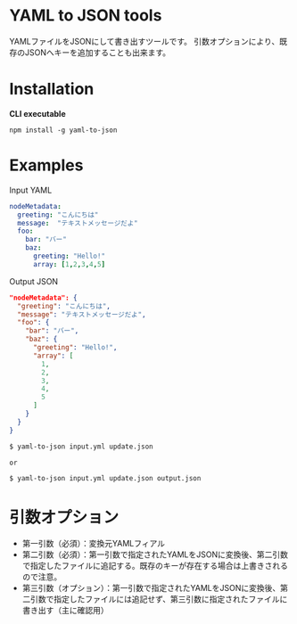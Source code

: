 # YAML to JSON tools

YAMLファイルをJSONにして書き出すツールです。
引数オプションにより、既存のJSONへキーを追加することも出来ます。

# Installation

**CLI executable**
```
npm install -g yaml-to-json
```

# Examples

Input YAML

```yaml
nodeMetadata:
  greeting: "こんにちは"
  message:  "テキストメッセージだよ"
  foo:
    bar: "バー"
    baz: 
      greeting: "Hello!"
      array: [1,2,3,4,5]
```

Output JSON

```json
"nodeMetadata": {
  "greeting": "こんにちは",
  "message": "テキストメッセージだよ",
  "foo": {
    "bar": "バー",
    "baz": {
      "greeting": "Hello!",
      "array": [
        1,
        2,
        3,
        4,
        5
      ]
    }
  }
}
```

```bash
$ yaml-to-json input.yml update.json

or

$ yaml-to-json input.yml update.json output.json
```

# 引数オプション

- 第一引数（必須）：変換元YAMLフィアル
- 第二引数（必須）：第一引数で指定されたYAMLをJSONに変換後、第二引数で指定したファイルに追記する。既存のキーが存在する場合は上書きされるので注意。
- 第三引数（オプション）：第一引数で指定されたYAMLをJSONに変換後、第二引数で指定したファイルには追記せず、第三引数に指定されたファイルに書き出す（主に確認用）
